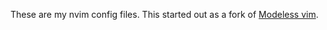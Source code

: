 These are my nvim config files. This started out as a fork of  [Modeless vim](https://github.com/SebastianMuskalla/ModelessVim).
